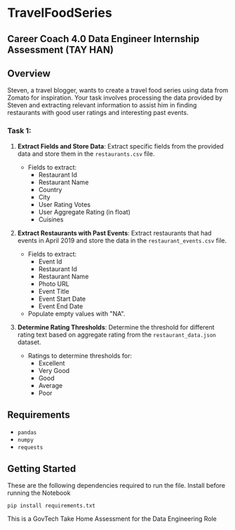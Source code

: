 # TravelFoodSeries

## Career Coach 4.0 Data Engineer Internship Assessment (TAY HAN)

## Overview

Steven, a travel blogger, wants to create a travel food series using data from Zomato for inspiration. Your task involves processing the data provided by Steven and extracting relevant information to assist him in finding restaurants with good user ratings and interesting past events.

### Task 1:

1. **Extract Fields and Store Data**: Extract specific fields from the provided data and store them in the `restaurants.csv` file.
   - Fields to extract:
     - Restaurant Id
     - Restaurant Name
     - Country
     - City
     - User Rating Votes
     - User Aggregate Rating (in float)
     - Cuisines

2. **Extract Restaurants with Past Events**: Extract restaurants that had events in April 2019 and store the data in the `restaurant_events.csv` file.
   - Fields to extract:
     - Event Id
     - Restaurant Id
     - Restaurant Name
     - Photo URL
     - Event Title
     - Event Start Date
     - Event End Date
   - Populate empty values with "NA".

3. **Determine Rating Thresholds**: Determine the threshold for different rating text based on aggregate rating from the `restaurant_data.json` dataset.
   - Ratings to determine thresholds for:
     - Excellent
     - Very Good
     - Good
     - Average
     - Poor

## Requirements

- `pandas`
- `numpy`
- `requests`

## Getting Started
These are the following dependencies required to run the file. Install before running the Notebook

```
pip install requirements.txt
```

This is a GovTech Take Home Assessment for the Data Engineering Role

